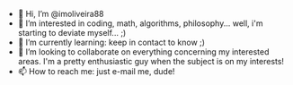 - 👋 Hi, I’m @imoliveira88
- 👀 I’m interested in coding, math, algorithms, philosophy... well, i'm starting to deviate myself... ;)
- 🌱 I’m currently learning: keep in contact to know ;)
- 💞️ I’m looking to collaborate on everything concerning my interested areas. I'm a pretty enthusiastic guy when the subject is on my interests!
- 📫 How to reach me: just e-mail me, dude!

<!---
imoliveira88/imoliveira88 is a ✨ special ✨ repository because its `README.md` (this file) appears on your GitHub profile.
You can click the Preview link to take a look at your changes.
--->
